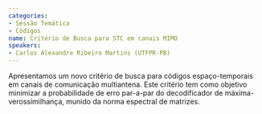 ```yaml
---
categories:
- Sessão Temática
- Códigos
name: Critério de Busca para STC em canais MIMO
speakers:
- Carlos Alexandre Ribeiro Martins (UTFPR-PB)
---
```


Apresentamos um novo critério de busca para códigos espaço-temporais em canais de comunicação multiantena. Este critério tem como objetivo minimizar a probabilidade de erro par-a-par do decodificador de máxima-verossimilhança, munido da norma espectral de matrizes. 